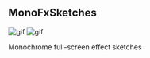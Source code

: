 MonoFxSketches
--------------

![gif](https://i.imgur.com/0PxG7Tx.gif)
![gif](https://i.imgur.com/ixMo2Qp.gif)

Monochrome full-screen effect sketches
